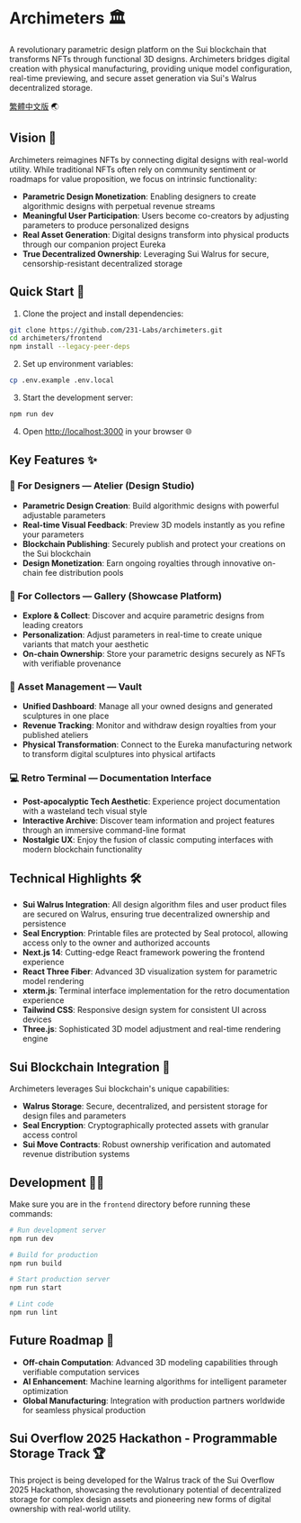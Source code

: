 # Archimeters 🏛️

A revolutionary parametric design platform on the Sui blockchain that transforms NFTs through functional 3D designs. Archimeters bridges digital creation with physical manufacturing, providing unique model configuration, real-time previewing, and secure asset generation via Sui's Walrus decentralized storage.

[繁體中文版](README.zh-TW.md) 🌏

## Vision 🔮

Archimeters reimagines NFTs by connecting digital designs with real-world utility. While traditional NFTs often rely on community sentiment or roadmaps for value proposition, we focus on intrinsic functionality:

- **Parametric Design Monetization**: Enabling designers to create algorithmic designs with perpetual revenue streams
- **Meaningful User Participation**: Users become co-creators by adjusting parameters to produce personalized designs
- **Real Asset Generation**: Digital designs transform into physical products through our companion project Eureka
- **True Decentralized Ownership**: Leveraging Sui Walrus for secure, censorship-resistant decentralized storage

## Quick Start 🚀

1. Clone the project and install dependencies:
```bash
git clone https://github.com/231-Labs/archimeters.git
cd archimeters/frontend
npm install --legacy-peer-deps
```

2. Set up environment variables:
```bash
cp .env.example .env.local
```

3. Start the development server:
```bash
npm run dev
```

4. Open [http://localhost:3000](http://localhost:3000) in your browser 🌐

## Key Features ✨

### 🎨 For Designers — Atelier (Design Studio)
- **Parametric Design Creation**: Build algorithmic designs with powerful adjustable parameters
- **Real-time Visual Feedback**: Preview 3D models instantly as you refine your parameters
- **Blockchain Publishing**: Securely publish and protect your creations on the Sui blockchain
- **Design Monetization**: Earn ongoing royalties through innovative on-chain fee distribution pools

### 💎 For Collectors — Gallery (Showcase Platform)
- **Explore & Collect**: Discover and acquire parametric designs from leading creators
- **Personalization**: Adjust parameters in real-time to create unique variants that match your aesthetic
- **On-chain Ownership**: Store your parametric designs securely as NFTs with verifiable provenance

### 🔐 Asset Management — Vault
- **Unified Dashboard**: Manage all your owned designs and generated sculptures in one place
- **Revenue Tracking**: Monitor and withdraw design royalties from your published ateliers
- **Physical Transformation**: Connect to the Eureka manufacturing network to transform digital sculptures into physical artifacts

### 💻 Retro Terminal — Documentation Interface
- **Post-apocalyptic Tech Aesthetic**: Experience project documentation with a wasteland tech visual style
- **Interactive Archive**: Discover team information and project features through an immersive command-line format
- **Nostalgic UX**: Enjoy the fusion of classic computing interfaces with modern blockchain functionality

## Technical Highlights 🛠️

- **Sui Walrus Integration**: All design algorithm files and user product files are secured on Walrus, ensuring true decentralized ownership and persistence
- **Seal Encryption**: Printable files are protected by Seal protocol, allowing access only to the owner and authorized accounts
- **Next.js 14**: Cutting-edge React framework powering the frontend experience
- **React Three Fiber**: Advanced 3D visualization system for parametric model rendering
- **xterm.js**: Terminal interface implementation for the retro documentation experience
- **Tailwind CSS**: Responsive design system for consistent UI across devices
- **Three.js**: Sophisticated 3D model adjustment and real-time rendering engine

## Sui Blockchain Integration 🔄

Archimeters leverages Sui blockchain's unique capabilities:
- **Walrus Storage**: Secure, decentralized, and persistent storage for design files and parameters
- **Seal Encryption**: Cryptographically protected assets with granular access control
- **Sui Move Contracts**: Robust ownership verification and automated revenue distribution systems

## Development 👩‍💻

Make sure you are in the `frontend` directory before running these commands:

```bash
# Run development server
npm run dev

# Build for production
npm run build

# Start production server
npm run start

# Lint code
npm run lint
```

## Future Roadmap 🚀

- **Off-chain Computation**: Advanced 3D modeling capabilities through verifiable computation services
- **AI Enhancement**: Machine learning algorithms for intelligent parameter optimization
- **Global Manufacturing**: Integration with production partners worldwide for seamless physical production


## Sui Overflow 2025 Hackathon - Programmable Storage Track 🏆

This project is being developed for the Walrus track of the Sui Overflow 2025 Hackathon, showcasing the revolutionary potential of decentralized storage for complex design assets and pioneering new forms of digital ownership with real-world utility.
